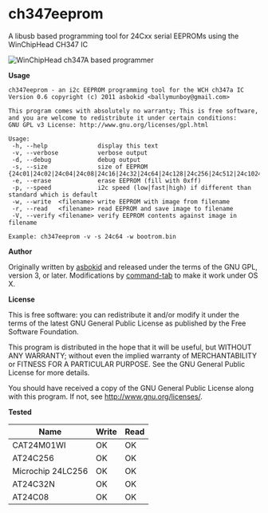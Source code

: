 ch347eeprom
===

A libusb based programming tool for 24Cxx serial EEPROMs using the WinChipHead CH347 IC

![WinChipHead ch347A based programmer](https://raw.github.com/commandtab/ch347eeprom/master/pics/programmer.jpg)


**Usage**

```
ch347eeprom - an i2c EEPROM programming tool for the WCH ch347a IC
Version 0.6 copyright (c) 2011 asbokid <ballymunboy@gmail.com>

This program comes with absolutely no warranty; This is free software,
and you are welcome to redistribute it under certain conditions:
GNU GPL v3 License: http://www.gnu.org/licenses/gpl.html

Usage:
 -h, --help              display this text
 -v, --verbose           verbose output
 -d, --debug             debug output
 -s, --size              size of EEPROM {24c01|24c02|24c04|24c08|24c16|24c32|24c64|24c128|24c256|24c512|24c1024}
 -e, --erase             erase EEPROM (fill with 0xff)
 -p, --speed             i2c speed (low|fast|high) if different than standard which is default
 -w, --write  <filename> write EEPROM with image from filename
 -r, --read   <filename> read EEPROM and save image to filename
 -V, --verify <filename> verify EEPROM contents against image in filename

Example: ch347eeprom -v -s 24c64 -w bootrom.bin
```

**Author**

Originally written by [asbokid](http://sourceforge.net/projects/ch341eepromtool/) and released under the terms of the GNU GPL, version 3, or later. Modifications by [command-tab](https://github.com/command-tab) to make it work under OS X.

**License**

This is free software: you can redistribute it and/or modify it under the terms of
the latest GNU General Public License as published by the Free Software Foundation.

This program is distributed in the hope that it will be useful, but WITHOUT ANY WARRANTY;
without even the implied warranty of MERCHANTABILITY or FITNESS FOR A PARTICULAR PURPOSE.
See the GNU General Public License for more details.

You should have received a copy of the GNU General Public License along with this program.
If not, see <http://www.gnu.org/licenses/>.


**Tested**

| Name              | Write | Read |
|-------------------|-------|------|
| CAT24M01WI        |  OK   |  OK  |
| AT24C256          |  OK   |  OK  |
| Microchip 24LC256 |  OK   |  OK  |
| AT24C32N          |  OK   |  OK  |
| AT24C08           |  OK   |  OK  |